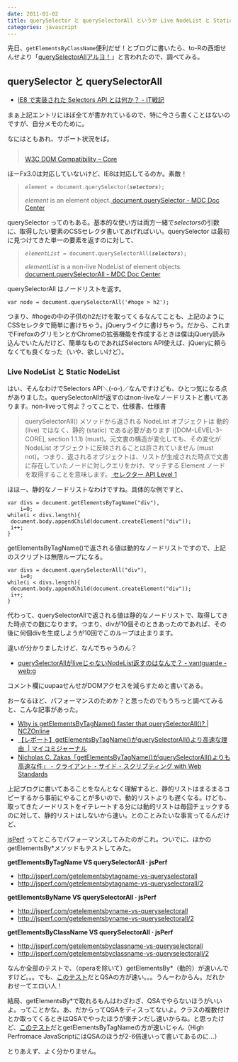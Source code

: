 ```yaml
---
date: 2011-01-02
title: querySelector と querySelectorAll というか Live NodeList と Static NodeList
categories: javascript
---
```


先日、`getElementsByClassName`便利だぜ！とブログに書いたら、to-Rの西畑せんせより「<a href="http://t32k.me/mol/2010/12/getelementsbyname-and-getelementsbyclassname/comment-page-1/#comment-1116">querySelectorAllアルヨ！</a>」と言われたので、調べてみる。

## querySelector と querySelectorAll

<ul>
	<li><a href="http://d.hatena.ne.jp/amachang/20080306/1204787459">IE8 で実装された Selectors API とは何か？ - IT戦記</a></li>
</ul>
まぁ上記エントリにほぼ全てが書かれているので、特に今さら書くことはないのですが、自分メモのために。

なにはともあれ、サポート状況をば。
<blockquote><a href="/static/blog/2011/01/qsa.png"><img class="alignnone size-medium wp-image-2292" title="qsa" src="/static/blog/2011/01/qsa-300x62.png" alt="" /></a>

<a href="http://www.quirksmode.org/dom/w3c_core.html">W3C DOM Compatibility – Core</a></blockquote>
ほーFx3.0は対応していないけど、IE8は対応してるのか。素敵！
<blockquote>
<pre><code><em>element</em> = document.querySelector(<strong><em>selectors</em></strong>);</code></pre>
<em>element</em> is an element object.<a href="https://developer.mozilla.org/En/DOM/Document.querySelector">
document.querySelector - MDC Doc Center</a></blockquote>
querySelector ってのもある。基本的な使い方は両方一緒で<em>selectors</em>の引数に、取得したい要素のCSSセレクタ書いてあげればいい。querySelector は最初に見つけてきた単一の要素を返すのに対して、
<blockquote>
<pre><code><em>elementList</em> = document.querySelectorAll(<strong><em>selectors</em></strong>);</code></pre>
<em>elementList</em> is a non-live NodeList of element objects.
<a href="https://developer.mozilla.org/en/DOM/document.querySelectorAll">document.querySelectorAll - MDC Doc Center</a></blockquote>
querySelectorAll はノードリストを返す。
<pre><code>var node = document.querySelectorAll('#hoge &gt; h2');</code></pre>
つまり、#hogeの中の子供のh2だけを取ってくるなんてことも、上記のようにCSSセレクタで簡単に書けちゃう。jQueryライクに書けちゃう。だから、これまでFirefoxのグリモンとかChromeの拡張機能を作成するときは僕はjQuery読み込んでいたんだけど、簡単なものであればSelectors API使えば、jQueryに頼らなくても良くなった（いや、欲しいけど）。
<h3>Live NodeList と Static NodeList</h3>
はい、そんなわけでSelectors API＼(-o-)／なんですけども、ひとつ気になる点がありました。querySelectorAllが返すのはnon-liveなノードリストと書いてあります。non-liveって何よ？ってことで、仕様書、仕様書
<blockquote>querySelectorAll() メソッドから返される NodeList オブジェクトは 動的 (live) ではなく、静的 (static) である必要があります ([DOM-LEVEL-3-CORE], section 1.1.1) (must)。元文書の構造が変化しても、その変化が NodeList オブジェクトに反映されることは許されていません (must not)。つまり、返されるオブジェクトは、リストが生成された時点で文書に存在していたノードに対しクエリをかけ、マッチする Element ノードを取得することを意味します。<a href="http://standards.mitsue.co.jp/resources/w3c/TR/selectors-api/">
セレクター API Level 1</a></blockquote>
ほほー、静的なノードリストなわけですね。具体的な例ですと、
<pre><code>var divs = document.getElementsByTagName("div"),
    i=0;
while(i &lt; divs.length){
 document.body.appendChild(document.createElement("div"));
 i++;
}</code></pre>
getElementsByTagName()で返される値は動的なノードリストですので、上記のスクリプトは無限ループになる。
<pre><code>var divs = document.querySelectorAll("div"),
    i=0;
while(i &lt; divs.length){
 document.body.appendChild(document.createElement("div"));
 i++;
}</code></pre>
代わって、querySelectorAllで返される値は静的なノードリストで、取得してきた時点での数になります。つまり、divが10個そのときあったのであれば、その後に何個divを生成しようが10回でこのループは止まります。

違いが分かりましたけど、なんでちゃうのん？
<ul>
	<li><a href="http://web.g.hatena.ne.jp/vantguarde/20081114/1226673398">querySelectorAllがliveじゃないNodeList返すのはなんで？ - vantguarde - web:g</a></li>
</ul>
コメント欄にuupaaせんせがDOMアクセスを減らすためと書いてある。

おーなるほど、パフォーマンスのためか？と思ったのでもうちっと調べてみると、こんな記事があった。
<ul>
	<li><a href="http://www.nczonline.net/blog/2010/09/28/why-is-getelementsbytagname-faster-that-queryselectorall/">Why is getElementsByTagName() faster that querySelectorAll()? | NCZOnline</a></li>
	<li><a href="http://journal.mycom.co.jp/articles/2010/10/01/javascript-nodelist-difference/index.html">【レポート】getElementsByTagName()がquerySelectorAll()より高速な理由  | マイコミジャーナル</a></li>
	<li><a href="http://d.hatena.ne.jp/vwxyz/20101005">Nicholas C. Zakas「getElementsByTagName()がquerySelectorAll()よりも高速な件」 - クライアント・サイド・スクリプティング with Web Standards</a></li>
</ul>
上記ブログに書いてあることをなんとなく理解すると、静的リストはまるまるコピーするから事前にやることが多いので、動的リストよりも遅くなる。けども、取ってきたノードリストをイテレートする分には動的リストは毎回チェックするのに対して、静的リストはしないから速い。とのことみたいな事言ってるんだけど、

<a href="http://jsperf.com/">jsPerf</a> ってところでパフォーマンスしてみたのがこれ。ついでに、ほかのgetElementsBy*メソッドもテストしてみた。

<strong>getElementsByTagName VS querySelectorAll · jsPerf</strong>
<ul>
	<li><a href="http://jsperf.com/getelementsbytagname-vs-queryselectorall">http://jsperf.com/getelementsbytagname-vs-queryselectorall</a></li>
	<li><a href="http://jsperf.com/getelementsbytagname-vs-queryselectorall/2">http://jsperf.com/getelementsbytagname-vs-queryselectorall/2</a></li>
</ul>
<strong>getElementsByName VS querySelectorAll · jsPerf</strong>
<ul>
	<li><a href="http://jsperf.com/getelementsbyname-vs-queryselectorall">http://jsperf.com/getelementsbyname-vs-queryselectorall</a></li>
	<li><a href="http://jsperf.com/getelementsbyname-vs-queryselectorall/2">http://jsperf.com/getelementsbyname-vs-queryselectorall/2</a></li>
</ul>
<strong>getElementsByClassName VS querySelectorAll · jsPerf</strong>
<ul>
	<li><a href="http://jsperf.com/getelementsbyclassname-vs-queryselectorall">http://jsperf.com/getelementsbyclassname-vs-queryselectorall</a></li>
	<li><a href="http://jsperf.com/getelementsbyclassname-vs-queryselectorall/2">http://jsperf.com/getelementsbyclassname-vs-queryselectorall/2</a></li>
</ul>
なんか全部のテストで、（operaを除いて）getElementsBy*（動的）が速いんですけど。。。でも、<a href="http://jsperf.com/getelementsbytagname-a-0-vs-queryselector-a/4">このテスト</a>だとQSAの方が速い。。。うんーわからん。だれかおせーてエロい人！

結局、getElementsBy*で取れるもんはわざわざ、QSAでやらないほうがいいよ。ってことかな。あ、だからってQSAをディスってないよ。クラスの複数付けとか取ってくるときはQSAでやったほうが楽チンだし速いからね。と思ったけど、<a href="http://jsperf.com/the-benefit-of-using-the-selectors-api">このテスト</a>だとgetElementsByTagNameの方が速いじゃん（High Perfromace JavaScriptにはQSAのほうが2-6倍速いって書いてあるのに...）

とりあえず、よく分かりません。
